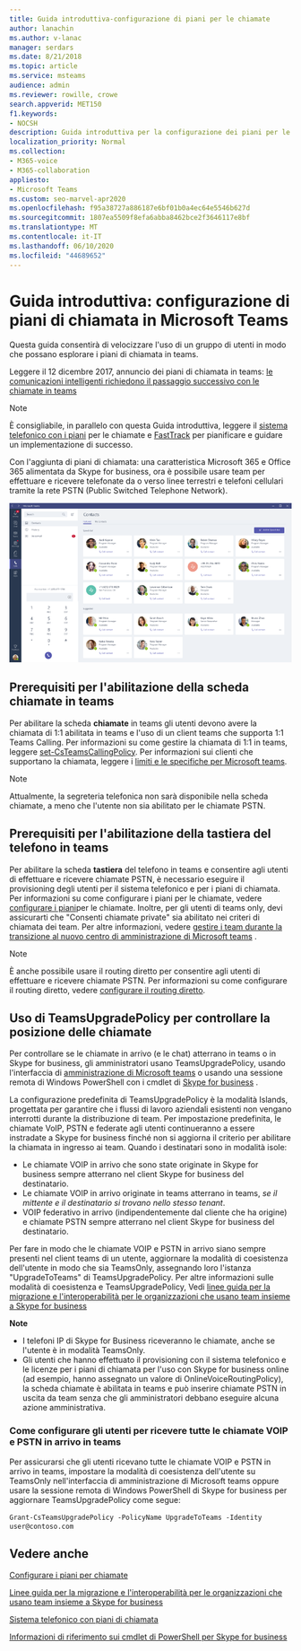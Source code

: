 ```yaml
---
title: Guida introduttiva-configurazione di piani per le chiamate
author: lanachin
ms.author: v-lanac
manager: serdars
ms.date: 8/21/2018
ms.topic: article
ms.service: msteams
audience: admin
ms.reviewer: rowille, crowe
search.appverid: MET150
f1.keywords:
- NOCSH
description: Guida introduttiva per la configurazione dei piani per le chiamate in Microsoft teams in modo da poter ottenere un set di utenti in funzione.
localization_priority: Normal
ms.collection:
- M365-voice
- M365-collaboration
appliesto:
- Microsoft Teams
ms.custom: seo-marvel-apr2020
ms.openlocfilehash: f95a38727a886187e6bf01b0a4ec64e5546b627d
ms.sourcegitcommit: 1807ea5509f8efa6abba8462bce2f3646117e8bf
ms.translationtype: MT
ms.contentlocale: it-IT
ms.lasthandoff: 06/10/2020
ms.locfileid: "44689652"
---
```

<a name="quick-start-guide-configuring-calling-plans-in-microsoft-teams"></a>Guida introduttiva: configurazione di piani di chiamata in Microsoft Teams
==============================================================

Questa guida consentirà di velocizzare l'uso di un gruppo di utenti in modo che possano esplorare i piani di chiamata in teams.

Leggere il 12 dicembre 2017, annuncio dei piani di chiamata in teams: [le comunicazioni intelligenti richiedono il passaggio successivo con le chiamate in teams](https://aka.ms/ipyqus)

> [!NOTE]
> È consigliabile, in parallelo con questa Guida introduttiva, leggere il [sistema telefonico con i piani](calling-plan-landing-page.md) per le chiamate e [FastTrack](https://aka.ms/cloudvoice) per pianificare e guidare un implementazione di successo.

Con l'aggiunta di piani di chiamata: una caratteristica Microsoft 365 e Office 365 alimentata da Skype for business, ora è possibile usare team per effettuare e ricevere telefonate da o verso linee terrestri e telefoni cellulari tramite la rete PSTN (Public Switched Telephone Network).

![Screenshot che mostra la pagina dei contatti in teams](media/Calling_in_Teams.png)
## <a name="prerequisites-for-enabling-the-calls-tab-in-teams"></a>Prerequisiti per l'abilitazione della scheda **chiamate** in teams
Per abilitare la scheda **chiamate** in teams gli utenti devono avere la chiamata di 1:1 abilitata in teams e l'uso di un client teams che supporta 1:1 Teams Calling. Per informazioni su come gestire la chiamata di 1:1 in teams, leggere [set-CsTeamsCallingPolicy](https://docs.microsoft.com/powershell/module/skype/set-csteamscallingpolicy?view=skype-ps). Per informazioni sui clienti che supportano la chiamata, leggere i [limiti e le specifiche per Microsoft teams](https://docs.microsoft.com/microsoftteams/limits-specifications-teams).

> [!NOTE]
> Attualmente, la segreteria telefonica non sarà disponibile nella scheda chiamate, a meno che l'utente non sia abilitato per le chiamate PSTN. 

## <a name="prerequisites-for-enabling-the-dial-pad-in-teams"></a>Prerequisiti per l'abilitazione della **tastiera del telefono** in teams
Per abilitare la scheda **tastiera** del telefono in teams e consentire agli utenti di effettuare e ricevere chiamate PSTN, è necessario eseguire il provisioning degli utenti per il sistema telefonico e per i piani di chiamata. Per informazioni su come configurare i piani per le chiamate, vedere [configurare i piani](https://docs.microsoft.com/microsoftteams/set-up-calling-plans)per le chiamate.
Inoltre, per gli utenti di teams only, devi assicurarti che "Consenti chiamate private" sia abilitato nei criteri di chiamata dei team. Per altre informazioni, vedere [gestire i team durante la transizione al nuovo centro di amministrazione di Microsoft teams](https://docs.microsoft.com/microsoftteams/manage-teams-skypeforbusiness-admin-center) .
> [!NOTE]
> È anche possibile usare il routing diretto per consentire agli utenti di effettuare e ricevere chiamate PSTN. Per informazioni su come configurare il routing diretto, vedere [configurare il routing diretto](https://docs.microsoft.com/microsoftteams/direct-routing-configure).

## <a name="using-teamsupgradepolicy-to-control-where-calls-land"></a>Uso di TeamsUpgradePolicy per controllare la posizione delle chiamate
Per controllare se le chiamate in arrivo (e le chat) atterrano in teams o in Skype for business, gli amministratori usano TeamsUpgradePolicy, usando l'interfaccia di [amministrazione di Microsoft teams](https://aka.ms/teamsadmincenter) o usando una sessione remota di Windows PowerShell con i cmdlet di [Skype for business](https://docs.microsoft.com/powershell/module/skype) .


La configurazione predefinita di TeamsUpgradePolicy è la modalità Islands, progettata per garantire che i flussi di lavoro aziendali esistenti non vengano interrotti durante la distribuzione di team. Per impostazione predefinita, le chiamate VoIP, PSTN e federate agli utenti continueranno a essere instradate a Skype for business finché non si aggiorna il criterio per abilitare la chiamata in ingresso ai team.  Quando i destinatari sono in modalità isole:

 - Le chiamate VOIP in arrivo che sono state originate in Skype for business sempre atterrano nel client Skype for business del destinatario.
 - Le chiamate VOIP in arrivo originate in teams atterrano in teams, *se il mittente e il destinatario si trovano nello stesso tenant*.
 - VOIP federativo in arrivo (indipendentemente dal cliente che ha origine) e chiamate PSTN sempre atterrano nel client Skype for business del destinatario.
 
Per fare in modo che le chiamate VOIP e PSTN in arrivo siano sempre presenti nel client teams di un utente, aggiornare la modalità di coesistenza dell'utente in modo che sia TeamsOnly, assegnando loro l'istanza "UpgradeToTeams" di TeamsUpgradePolicy.  Per altre informazioni sulle modalità di coesistenza e TeamsUpgradePolicy, Vedi [linee guida per la migrazione e l'interoperabilità per le organizzazioni che usano team insieme a Skype for business](https://docs.microsoft.com/MicrosoftTeams/migration-interop-guidance-for-teams-with-skype)

**Note**
 - I telefoni IP di Skype for Business riceveranno le chiamate, anche se l'utente è in modalità TeamsOnly.  
 - Gli utenti che hanno effettuato il provisioning con il sistema telefonico e le licenze per i piani di chiamata per l'uso con Skype for business online (ad esempio, hanno assegnato un valore di OnlineVoiceRoutingPolicy), la scheda chiamate è abilitata in teams e può inserire chiamate PSTN in uscita da team senza che gli amministratori debbano eseguire alcuna azione amministrativa.


### <a name="how-to-configure-users-to-receive-all-incoming-voip-and-pstn-calls-in-teams"></a>Come configurare gli utenti per ricevere tutte le chiamate VOIP e PSTN in arrivo in teams
Per assicurarsi che gli utenti ricevano tutte le chiamate VOIP e PSTN in arrivo in teams, impostare la modalità di coesistenza dell'utente su TeamsOnly nell'interfaccia di amministrazione di Microsoft teams oppure usare la sessione remota di Windows PowerShell di Skype for business per aggiornare TeamsUpgradePolicy come segue:

    Grant-CsTeamsUpgradePolicy -PolicyName UpgradeToTeams -Identity user@contoso.com


## <a name="see-also"></a>Vedere anche
[Configurare i piani per chiamate](https://docs.microsoft.com/SkypeForBusiness/what-are-calling-plans-in-office-365/set-up-calling-plans)

[Linee guida per la migrazione e l'interoperabilità per le organizzazioni che usano team insieme a Skype for business](https://docs.microsoft.com/MicrosoftTeams/migration-interop-guidance-for-teams-with-skype)

[Sistema telefonico con piani di chiamata](calling-plan-landing-page.md)

[Informazioni di riferimento sui cmdlet di PowerShell per Skype for business](https://docs.microsoft.com/powershell/module/skype)

